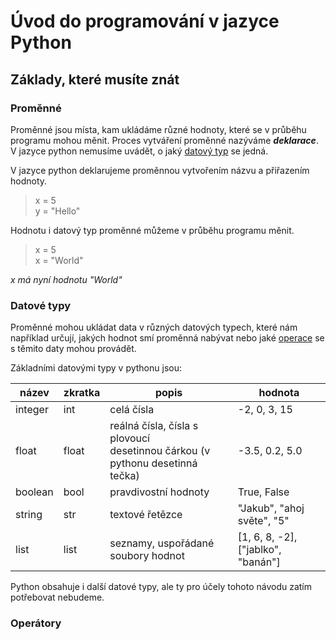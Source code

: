 # Úvod do programování v jazyce Python

## Základy, které musíte znát

### Proměnné
Proměnné jsou místa, kam ukládáme různé hodnoty, které se v průběhu programu mohou měnit. Proces vytváření proměnné nazýváme ***deklarace***. 
V jazyce python nemusíme uvádět, o jaký [datový typ](<#datové typy>) se jedná. 

V jazyce python deklarujeme proměnnou vytvořením názvu a přiřazením hodnoty.
> x = 5 <br>
> y = "Hello"

Hodnotu i datový typ proměnné můžeme v průběhu programu měnit.
> x = 5 <br>
> x = "World"

*x má nyní hodnotu "World"*

### Datové typy
Proměnné mohou ukládat data v různých datových typech, které nám například určují, jakých hodnot smí proměnná nabývat nebo jaké [operace](#Operátory) se s těmito daty mohou provádět.

Základními datovými typy v pythonu jsou:

| název   | zkratka | popis                                                                             | hodnota                            |
|---------|---------|-----------------------------------------------------------------------------------|------------------------------------|
| integer | int     | celá čísla                                                                        | -2, 0, 3, 15                       |
| float   | float   | reálná čísla, čísla s plovoucí <br> desetinnou čárkou (v pythonu desetinná tečka) | -3.5, 0.2, 5.0                     |
| boolean | bool    | pravdivostní hodnoty                                                              | True, False                        |
| string  | str     | textové řetězce                                                                   | "Jakub", "ahoj světe", "5"         |
| list    | list    | seznamy, uspořádané soubory hodnot                                                | [1, 6, 8, -2], ["jablko", "banán"] |

Python obsahuje i další datové typy, ale ty pro účely tohoto návodu zatím potřebovat nebudeme.

### Operátory
